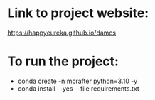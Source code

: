 # Link to project website:
https://happyeureka.github.io/damcs

# To run the project:
- conda create -n mcrafter python=3.10 -y
- conda install --yes --file requirements.txt